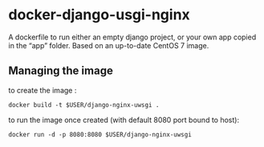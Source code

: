 # docker-django-usgi-nginx

A dockerfile to run either an empty django project, or your own app copied in the “app” folder.
Based on an up-to-date CentOS 7 image.

## Managing the image

to create the image :
```
docker build -t $USER/django-nginx-uwsgi .
```

to run the image once created (with default 8080 port bound to host):
```
docker run -d -p 8080:8080 $USER/django-nginx-uwsgi
```
